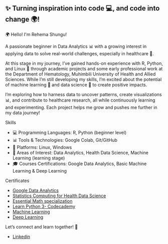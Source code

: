 ## ✨ Turning inspiration into code 💻, and code into change 🌍!

🌍 Hello! I'm Rehema Shungu!

A passionate beginner in Data Analytics 📊 with a growing interest in applying data to solve real-world challenges, especially in healthcare 🏥. 

At this stage in my journey, I’ve gained hands-on experience with R, Python, and Linux 🐧 through academic projects and some early professional work at the Department of Hematology, Muhimbili University of Health and Allied Sciences. While I’m still developing my skills, I’m excited about the potential of machine learning 🤖 and data science 🌱 to create positive impacts. 

I’m exploring how to harness data to uncover patterns, create visualizations 📊, and contribute to healthcare research, all while continuously learning and experimenting. Each project helps me grow and pushes me further in my data journey!

Skills
  - 💻 Programming Languages: R, Python (beginner level)
  - 📊 Tools & Technologies: Google Colab, Git/GitHub
  - 🐧 Platforms: Linux, Windows
  - 🔬 Areas of Interest: Data Analytics, Health Data Science, Machine Learning (learning stage)
  - 🎓 Courses Certifications: Google Data Analytics, Basic Machine Learning & Deep Learning

Certificates
  - [Google Data Analytics](https://github.com/rshungu/Certicates/blob/9b13b1696d9d80f42b3f58425c8b2f3b7552691d/Coursera%20HYAXFQC4XV6V.pdf)
  - [Statistics Computing for Health Data Science](https://github.com/rshungu/Certicates/blob/03a7a69e969d761b195ab8c537915e1a2235d0e3/Statistical%20computing.pdf)
  - [Essential Math specialization](https://github.com/rshungu/Certicates/blob/9b13b1696d9d80f42b3f58425c8b2f3b7552691d/Coursera%20A7HFX3DVWA63.pdf)
  - [Learn Python 3- Codecademy](https://github.com/rshungu/Certificates/blob/23c691da051cfd260886a9fbd22bccc1b9075c4c/RehemaShungu's%20profile%20_%20Codecademy.pdf)
  - [Machine Learning](https://github.com/rshungu/Certicates/blob/4b9fa5d70e427e55525d0943725665fba6afcc62/Machine%20Learning.pdf)
  - [Deep Learning](https://github.com/rshungu/Certicates/blob/03a7a69e969d761b195ab8c537915e1a2235d0e3/Deep%20Learning.pdf)

    
Let’s connect and learn together! 🚀
  - [Linkedin](https://www.linkedin.com/in/rehema-shungu-4a4620292/)
